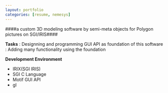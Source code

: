 ```yaml
---
layout: portfolio
categories: [resume, nemesys]
---
```


####a custom 3D modeling software by semi-meta objects for Polygon pictures on SGI/IRIS####

  **Tasks**
  : Designning and programming GUI API as foundation of this software
  : Adding many functionality using the foundation

  **Development Environment**

  - IRIX(SGI IRIS)
  - SGI C Language
  - Motif GUI API
  - gl

